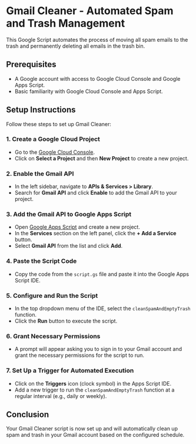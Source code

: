 # Gmail Cleaner - Automated Spam and Trash Management

This Google Script automates the process of moving all spam emails to the trash and permanently deleting all emails in the trash bin.

## Prerequisites

- A Google account with access to Google Cloud Console and Google Apps Script.
- Basic familiarity with Google Cloud Console and Apps Script.

## Setup Instructions

Follow these steps to set up Gmail Cleaner:

### 1. Create a Google Cloud Project

- Go to the [Google Cloud Console](https://console.cloud.google.com/).
- Click on **Select a Project** and then **New Project** to create a new project.

### 2. Enable the Gmail API

- In the left sidebar, navigate to **APIs & Services > Library**.
- Search for **Gmail API** and click **Enable** to add the Gmail API to your project.

### 3. Add the Gmail API to Google Apps Script

- Open [Google Apps Script](https://script.google.com/) and create a new project.
- In the **Services** section on the left panel, click the **+ Add a Service** button.
- Select **Gmail API** from the list and click **Add**.

### 4. Paste the Script Code

- Copy the code from the `script.gs` file and paste it into the Google Apps Script IDE.

### 5. Configure and Run the Script

- In the top dropdown menu of the IDE, select the `cleanSpamAndEmptyTrash` function.
- Click the **Run** button to execute the script.

### 6. Grant Necessary Permissions

- A prompt will appear asking you to sign in to your Gmail account and grant the necessary permissions for the script to run.

### 7. Set Up a Trigger for Automated Execution

- Click on the **Triggers** icon (clock symbol) in the Apps Script IDE.
- Add a new trigger to run the `cleanSpamAndEmptyTrash` function at a regular interval (e.g., daily or weekly).

## Conclusion

Your Gmail Cleaner script is now set up and will automatically clean up spam and trash in your Gmail account based on the configured schedule.

